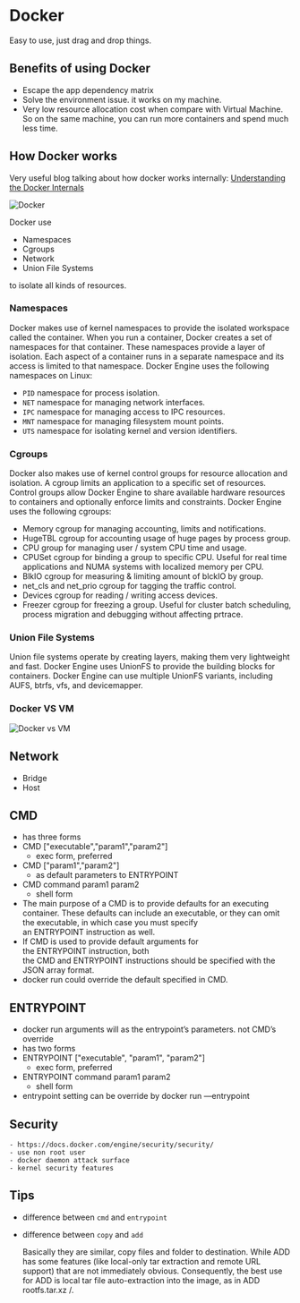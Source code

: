 # Docker

Easy to use, just drag and drop things.

## Benefits of using Docker

- Escape the app dependency matrix
- Solve the environment issue. it works on my machine.
- Very low resource allocation cost when compare with Virtual Machine. So on the same machine, you can run more containers and spend much less time.

## How Docker works

Very useful blog talking about how docker works internally: [Understanding the Docker Internals](https://medium.com/@nagarwal/understanding-the-docker-internals-7ccb052ce9fe)

![Docker](https://raw.githubusercontent.com/wahyd4/knowledge-mind-mapping/master/assets/images/docker.png)

Docker use

* Namespaces
* Cgroups
* Network
* Union File Systems

to isolate all kinds of resources.

### Namespaces

Docker makes use of kernel namespaces to provide the isolated workspace called the container. When you run a container, Docker creates a set of namespaces for that container. These namespaces provide a layer of isolation. Each aspect of a container runs in a separate namespace and its access is limited to that namespace.
Docker Engine uses the following namespaces on Linux:

- `PID` namespace for process isolation.
- `NET` namespace for managing network interfaces.
- `IPC` namespace for managing access to IPC resources.
- `MNT` namespace for managing filesystem mount points.
- `UTS` namespace for isolating kernel and version identifiers.

### Cgroups

Docker also makes use of kernel control groups for resource allocation and isolation. A cgroup limits an application to a specific set of resources. Control groups allow Docker Engine to share available hardware resources to containers and optionally enforce limits and constraints.
Docker Engine uses the following cgroups:

- Memory cgroup for managing accounting, limits and notifications.
- HugeTBL cgroup for accounting usage of huge pages by process group.
- CPU group for managing user / system CPU time and usage.
- CPUSet cgroup for binding a group to specific CPU. Useful for real time applications and NUMA systems with localized memory per CPU.
- BlkIO cgroup for measuring & limiting amount of blckIO by group.
- net_cls and net_prio cgroup for tagging the traffic control.
- Devices cgroup for reading / writing access devices.
- Freezer cgroup for freezing a group. Useful for cluster batch scheduling, process migration and debugging without affecting prtrace.

### Union File Systems

Union file systems operate by creating layers, making them very lightweight and fast. Docker Engine uses UnionFS to provide the building blocks for containers. Docker Engine can use multiple UnionFS variants, including AUFS, btrfs, vfs, and devicemapper.

### Docker VS VM

![Docker vs VM](https://raw.githubusercontent.com/wahyd4/knowledge-mind-mapping/master/assets/images/container.png)

## Network

- Bridge
- Host

## CMD

- has three forms
- CMD ["executable","param1","param2"]
	- exec form, preferred
- CMD ["param1","param2"]
	- as default parameters to ENTRYPOINT
- CMD command param1 param2
	- shell form
- The main purpose of a CMD is to provide defaults for an executing container. These defaults can include an executable, or they can omit the executable, in which case you must specify an ENTRYPOINT instruction as well.
- If CMD is used to provide default arguments for the ENTRYPOINT instruction, both the CMD and ENTRYPOINT instructions should be specified with the JSON array format.
- docker run could override the default specified in CMD.

## ENTRYPOINT

- docker run arguments will as the entrypoint’s parameters. not CMD’s override
- has two forms
- ENTRYPOINT ["executable", "param1", "param2"]
	- exec form, preferred
- ENTRYPOINT command param1 param2
	- shell form
- entrypoint setting can be override by docker run —entrypoint

## Security
	- https://docs.docker.com/engine/security/security/
	- use non root user
	- docker daemon attack surface
	- kernel security features

## Tips

- difference between `cmd` and `entrypoint`
- difference between `copy` and `add`

	Basically they are similar, copy files and folder to destination. While ADD has some features (like local-only tar extraction and remote URL support) that are not immediately obvious. Consequently, the best use for ADD is local tar file auto-extraction into the image, as in ADD rootfs.tar.xz /.

